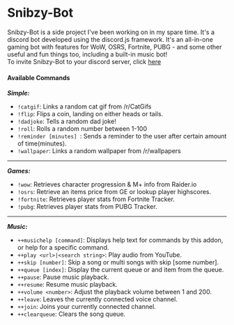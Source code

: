 # Snibzy-Bot
Snibzy-Bot is a side project I've been working on in my spare time. It's a discord bot developed using the discord.js framework.  It's an all-in-one gaming bot with features for WoW, OSRS, Fortnite, PUBG - and some other useful and fun things too, including a built-in music bot! <br>
To invite Snibzy-Bot to your discord server, click [here](https://coadyduffney.github.io/projects/snibzy-bot/)

#### Available Commands
**_Simple:_**
* `!catgif`: Links a random cat gif from /r/CatGifs
* `!flip`: Flips a coin, landing on either heads or tails.
* `!dadjoke`: Tells a random dad joke!
* `!roll`: Rolls a random number between 1-100
* `!reminder [minutes] `: Sends a reminder to the user after certain amount of time(minutes).
* `!wallpaper`: Links a random wallpaper from /r/wallpapers

<hr>

**_Games:_**
* `!wow`: Retrieves character progression & M+ info from Raider.io
* `!osrs`: Retrieve an items price from GE or lookup player highscores.
* `!fortnite`: Retrieves player stats from Fortnite Tracker.
* `!pubg`: Retrieves player stats from PUBG Tracker.

<hr>

**_Music:_**
* `++musichelp [command]`: Displays help text for commands by this addon, or help for a specific command.
* `++play <url>|<search string>`: Play audio from YouTube.
* `++skip [number]`: Skip a song or multi songs with skip [some number].
* `++queue [index]`: Display the current queue or and item from the queue.
* `++pause`: Pause music playback.
* `++resume`: Resume music playback.
* `++volume <number>`: Adjust the playback volume between 1 and 200.
* `++leave`: Leaves the currently connected voice channel.
* `++join`: Joins your currently connected channel.
* `++clearqueue`: Clears the song queue.
